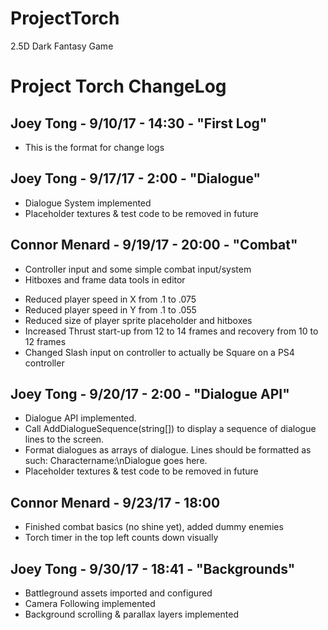 # ProjectTorch
2.5D Dark Fantasy Game
<h1>Project Torch ChangeLog</h1>
<h2>Joey Tong - 9/10/17 - 14:30 - "First Log"</h2>
<ul><li>This is the format for change logs</li></ul>
<h2>Joey Tong - 9/17/17 - 2:00 - "Dialogue"</h2>
<ul><li>Dialogue System implemented</li><li>Placeholder textures & test code to be removed in future</li></ul>
<h2>Connor Menard - 9/19/17 - 20:00 - "Combat"</h2>
<ul><li>Controller input and some simple combat input/system</li><li>Hitboxes and frame data tools in editor</li></ul>
<ul><li>Reduced player speed in X from .1 to .075</li><li>Reduced player speed in Y from .1 to .055</li><li>Reduced size of player sprite placeholder and hitboxes</li><li>Increased Thrust start-up from 12 to 14 frames and recovery from 10 to 12 frames</li><li>Changed Slash input on controller to actually be Square on a PS4 controller</li></ul>
<h2>Joey Tong - 9/20/17 - 2:00 - "Dialogue API"</h2>
<ul><li>Dialogue API implemented.</li><li>Call AddDialogueSequence(string[]) to display a sequence of dialogue lines to the screen.</li>
<li>Format dialogues as arrays of dialogue. Lines should be formatted as such: Charactername:\nDialogue goes here.</li>
<li>Placeholder textures & test code to be removed in future</li></ul>
<h2>Connor Menard - 9/23/17 - 18:00</h2>
<ul><li>Finished combat basics (no shine yet), added dummy enemies</li><li>Torch timer in the top left counts down visually</li></ul><h2>Joey Tong - 9/30/17 - 18:41 - "Backgrounds"</h2>
<ul>
  <li>Battleground assets imported and configured</li>
  <li>Camera Following implemented</li>
  <li>Background scrolling & parallax layers implemented</li>
</ul>
